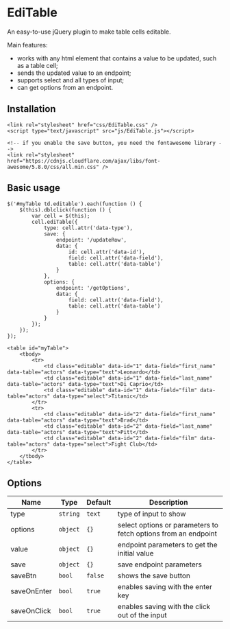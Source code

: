 # EdiTable
An easy-to-use jQuery plugin to make table cells editable.

Main features:
- works with any html element that contains a value to be updated, such as a table cell;
- sends the updated value to an endpoint;
- supports select and all types of input;
- can get options from an endpoint.

## Installation
```
<link rel="stylesheet" href="css/EdiTable.css" />
<script type="text/javascript" src="js/EdiTable.js"></script>

<!-- if you enable the save button, you need the fontawesome library -->
<link rel="stylesheet" href="https://cdnjs.cloudflare.com/ajax/libs/font-awesome/5.8.0/css/all.min.css" />
```
## Basic usage
```
$('#myTable td.editable').each(function () {
	$(this).dblclick(function () {
		var cell = $(this);
		cell.ediTable({
			type: cell.attr('data-type'),
			save: {
				endpoint: '/updateRow',
				data: {
					id: cell.attr('data-id'),
					field: cell.attr('data-field'),
					table: cell.attr('data-table')
				}
			},
			options: {
				endpoint: '/getOptions',
				data: {
					field: cell.attr('data-field'),
					table: cell.attr('data-table')
				}			
			}
		});
	});
});
```
```
<table id="myTable">
	<tbody>
		<tr>
			<td class="editable" data-id="1" data-field="first_name" data-table="actors" data-type="text">Leonardo</td>
			<td class="editable" data-id="1" data-field="last_name" data-table="actors" data-type="text">Di Caprio</td>
			<td class="editable" data-id="1" data-field="film" data-table="actors" data-type="select">Titanic</td>
		</tr>
		<tr>
			<td class="editable" data-id="2" data-field="first_name" data-table="actors" data-type="text">Brad</td>
			<td class="editable" data-id="2" data-field="last_name" data-table="actors" data-type="text">Pitt</td>
			<td class="editable" data-id="2" data-field="film" data-table="actors" data-type="select">Fight Club</td>
		</tr>
	</tbody>
</table>
```
## Options
| Name  | Type | Default | Description |
| ------------- | ------------- | ------------- | ------------- |
| type  | `string`  | `text` | type of input to show |
| options  | `object`  | `{}` | select options or parameters to fetch options from an endpoint |
| value  | `object`  | `{}` | endpoint parameters to get the initial value |
| save  | `object`  | `{}` | save endpoint parameters |
| saveBtn  | `bool`  | `false` | shows the save button |
| saveOnEnter  | `bool`  | `true` | enables saving with the enter key |
| saveOnClick  | `bool`  | `true` | enables saving with the click out of the input |
